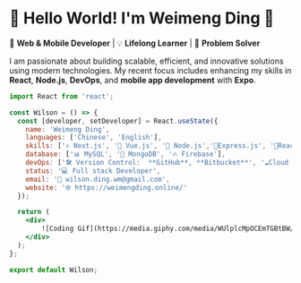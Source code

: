 # 👋 Hello World! I'm Weimeng Ding 🐼
🎯 **Web & Mobile Developer** | 💡 **Lifelong Learner** | 🚀 **Problem Solver**

I am passionate about building scalable, efficient, and innovative solutions using modern technologies. My recent focus includes enhancing my skills in **React**, **Node.js**, **DevOps**, and **mobile app development** with **Expo**.

```jsx
import React from 'react';

const Wilson = () => {
  const [developer, setDeveloper] = React.useState({
    name: 'Weimeng Ding',
    languages: ['Chinese', 'English'],
    skills: ['⚛️ Next.js', '🖖 Vue.js', '🚀 Node.js','🐘Express.js', '📱React Native', '🧩RESTful APIs'],
    database: ['📊 MySQL', '🍃 MongoDB', '🔥 Firebase'],
    devOps: ['🛠️ Version Control:  **GitHub**, **Bitbucket**', '☁️Cloud Deployments: **Vercel**, **Hostinger**'],
    status: '💻 Full stack Developer',
    email: '📧 wilson.ding.wm@gmail.com',
    website: '🌐 https://weimengding.online/'
  });

  return (
    <div>
        ![Coding Gif](https://media.giphy.com/media/WUlplcMpOCEmTGBtBW/giphy.gif)
    </div>
  );
};

export default Wilson;
